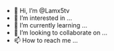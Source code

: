 - 👋 Hi, I’m @Lamx5tv
- 👀 I’m interested in ...
- 🌱 I’m currently learning ...
- 💞️ I’m looking to collaborate on ...
- 📫 How to reach me ...

<!---
Lamx5tv/Lamx5tv is a ✨ special ✨ repository because its `README.md` (this file) appears on your GitHub profile.
You can click the Preview link to take a look at your changes.
--->
